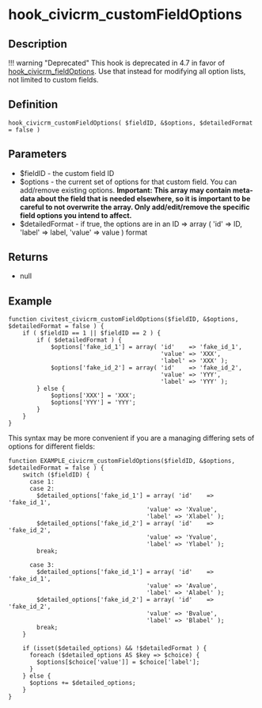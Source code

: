 # hook_civicrm_customFieldOptions

## Description

!!! warning "Deprecated"
    This hook is deprecated in 4.7 in favor of [hook_civicrm_fieldOptions](https://wiki.civicrm.org/confluence/display/CRMDOC/hook_civicrm_fieldOptions). Use that instead for modifying all option lists, not limited to custom fields.


## Definition

    hook_civicrm_customFieldOptions( $fieldID, &$options, $detailedFormat = false )

## Parameters

-   $fieldID - the custom field ID
-   $options - the current set of options for that custom field. You
    can add/remove existing options. **Important: This array may contain
    meta-data about the field that is needed elsewhere, so it is
    important to be careful to not overwrite the array. Only
    add/edit/remove the specific field options you intend to affect.**
-   $detailedFormat - if true, the options are in an ID => array (
    'id' => ID, 'label' => label, 'value' => value ) format

## Returns

-   null

## Example

    function civitest_civicrm_customFieldOptions($fieldID, &$options, $detailedFormat = false ) {
        if ( $fieldID == 1 || $fieldID == 2 ) {
            if ( $detailedFormat ) {
                $options['fake_id_1'] = array( 'id'    => 'fake_id_1',
                                               'value' => 'XXX',
                                               'label' => 'XXX' );
                $options['fake_id_2'] = array( 'id'    => 'fake_id_2',
                                               'value' => 'YYY',
                                               'label' => 'YYY' );
            } else {
                $options['XXX'] = 'XXX';
                $options['YYY'] = 'YYY';
            }
        }
    }

This syntax may be more convenient if you are a managing differing sets
of options for different fields:

    function EXAMPLE_civicrm_customFieldOptions($fieldID, &$options, $detailedFormat = false ) {
        switch ($fieldID) {
          case 1:
          case 2:
            $detailed_options['fake_id_1'] = array( 'id'    => 'fake_id_1',
                                           'value' => 'Xvalue',
                                           'label' => 'Xlabel' );
            $detailed_options['fake_id_2'] = array( 'id'    => 'fake_id_2',
                                           'value' => 'Yvalue',
                                           'label' => 'Ylabel' );
            break;

          case 3:
            $detailed_options['fake_id_1'] = array( 'id'    => 'fake_id_1',
                                           'value' => 'Avalue',
                                           'label' => 'Alabel' );
            $detailed_options['fake_id_2'] = array( 'id'    => 'fake_id_2',
                                           'value' => 'Bvalue',
                                           'label' => 'Blabel' );
            break;
        }

        if (isset($detailed_options) && !$detailedFormat ) {
          foreach ($detailed_options AS $key => $choice) {
            $options[$choice['value']] = $choice['label'];
          }
        } else {
          $options += $detailed_options;
        }
    }